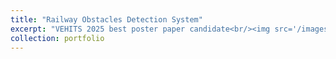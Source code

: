```yaml
---
title: "Railway Obstacles Detection System"
excerpt: "VEHITS 2025 best poster paper candidate<br/><img src='/images/pipeline.png'>"
collection: portfolio
---
```

